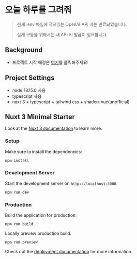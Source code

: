 # 오늘 하루를 그려줘

> 현재 .env 파일에 적혀있는 OpenAI API 키는 만료되었습니다.
>
> 실제 구동을 위해서는 새 API 키 발급이 필요합니다.

## Background

- 프로젝트 시작 배경은 [여기](https://hyejung.notion.site/5226c0df06174c078358043a89959240?pvs=4)를 클릭해주세요!

## Project Settings

- node 18.15.0 사용
- typescript 사용
- nuxt 3 + typescript + tailwind css + shadcn-vue(unofficial)

## Nuxt 3 Minimal Starter

Look at the [Nuxt 3 documentation](https://nuxt.com/docs/getting-started/introduction) to learn more.

### Setup

Make sure to install the dependencies:

```bash
npm install
```

### Development Server

Start the development server on `http://localhost:3000`:

```bash
npm run dev
```

### Production

Build the application for production:

```bash
npm run build
```

Locally preview production build:

```bash
npm run preview
```

Check out the [deployment documentation](https://nuxt.com/docs/getting-started/deployment) for more information.
